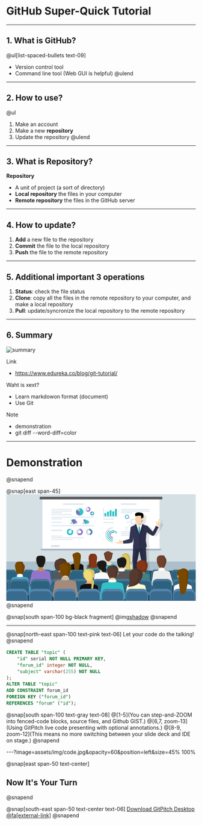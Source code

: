 # GitHub **Super-Quick** Tutorial

---

## 1. What is GitHub?

@ul[list-spaced-bullets text-09]
* Version control tool
* Command line tool (Web GUI is helpful)
@ulend

---

## 2. How to use?

@ul
1. Make an account
2. Make a new **repository**
3. Update the repository
@ulend


---

## 3. What is Repository?

**Repository**
* A unit of project (a sort of directory)
* **Local repository** the files in your computer
* **Remote repository** the files in the GitHub server

---

## 4. How to update?

1. **Add** a new file to the repository
2. **Commit** the file to the local repository
3. **Push**  the file to the remote repository

---

## 5. Additional important 3 operations

1. **Status**: check the file status
2. **Clone**: copy all the files in the remote repository to your computer, and make a local repository
3. **Pull**: update/syncronize the local repository to the remote repository

---

## 6. Summary

![summary](https://d1jnx9ba8s6j9r.cloudfront.net/blog/wp-content/uploads/2016/11/Git-Architechture-Git-Tutorial-Edureka-2.png)

Link
* https://www.edureka.co/blog/git-tutorial/

Waht is xext?
* Learn markdowon format (document)
* Use Git

Note
* demonstration
* git diff --word-diff=color

---

# Demonstration

@snapend

@snap[east span-45]
![IMAGE](assets/img/conference.png)
@snapend

@snap[south span-100 bg-black fragment]
@img[shadow](assets/img/conference.png)
@snapend

---

@snap[north-east span-100 text-pink text-06]
Let your code do the talking!
@snapend

```sql zoom-18
CREATE TABLE "topic" (
    "id" serial NOT NULL PRIMARY KEY,
    "forum_id" integer NOT NULL,
    "subject" varchar(255) NOT NULL
);
ALTER TABLE "topic"
ADD CONSTRAINT forum_id
FOREIGN KEY ("forum_id")
REFERENCES "forum" ("id");
```

@snap[south span-100 text-gray text-08]
@[1-5](You can step-and-ZOOM into fenced-code blocks, source files, and Github GIST.)
@[6,7, zoom-13](Using GitPitch live code presenting with optional annotations.)
@[8-9, zoom-12](This means no more switching between your slide deck and IDE on stage.)
@snapend


---?image=assets/img/code.jpg&opacity=60&position=left&size=45% 100%

@snap[east span-50 text-center]
## Now It's **Your** Turn
@snapend

@snap[south-east span-50 text-center text-06]
[Download GitPitch Desktop @fa[external-link]](https://gitpitch.com/docs/getting-started/tutorial/)
@snapend

